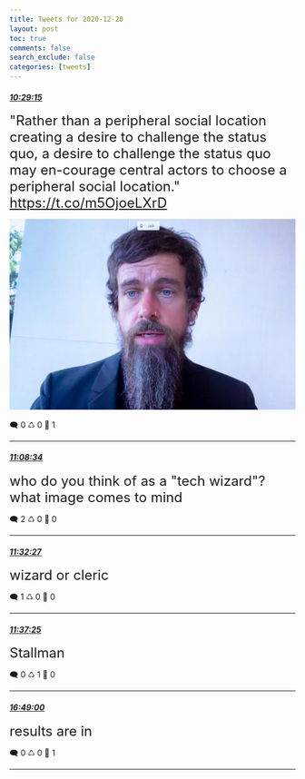 ```yaml
---
title: Tweets for 2020-12-20
layout: post
toc: true
comments: false
search_exclude: false
categories: [tweets]
---
```



#### <a href = "https://twitter.com/deepfates/status/1340710870175739904">*10:29:15*</a>

<font size="5">"Rather than a peripheral social location creating a desire to challenge the status quo, a desire to challenge the status quo may en-courage central actors to choose a peripheral social location."  https://t.co/m5OjoeLXrD</font>

![image from twitter](/images/EpspbawU0AArBW2.jpg)


🗨️ 0 ♺ 0 🤍  1   

---
    
#### <a href = "https://twitter.com/deepfates/status/1340720764941570048">*11:08:34*</a>

<font size="5">who do you think of as a "tech wizard"? what image comes to mind</font>



🗨️ 2 ♺ 0 🤍  0   

---
    
#### <a href = "https://twitter.com/deepfates/status/1340726773802127360">*11:32:27*</a>

<font size="5">wizard or cleric</font>



🗨️ 1 ♺ 0 🤍  0   

---
    
#### <a href = "https://twitter.com/deepfates/status/1340728027047555072">*11:37:25*</a>

<font size="5">Stallman</font>



🗨️ 0 ♺ 1 🤍  0   

---
    
#### <a href = "https://twitter.com/deepfates/status/1340806436171890688">*16:49:00*</a>

<font size="5">results are in</font>



🗨️ 0 ♺ 0 🤍  1   

---
    
            



